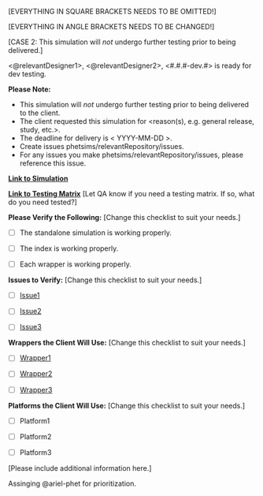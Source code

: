 [EVERYTHING IN SQUARE BRACKETS NEEDS TO BE OMITTED!]

[EVERYTHING IN ANGLE BRACKETS NEEDS TO BE CHANGED!]

[CASE 2: This simulation will _not_ undergo further testing prior to being delivered.]

<@relevantDesigner1>, <@relevantDesigner2>, <Simulation Name> <#.#.#-dev.#> is ready for dev testing.


**Please Note:**
- This simulation will _not_ undergo further testing prior to being delivered to the client.
- The client requested this simulation for <reason(s), e.g. general release, study, etc.>.
- The deadline for delivery is < YYYY-MM-DD >.
- Create issues phetsims/relevantRepository/issues.
- For any issues you make phetsims/relevantRepository/issues, please reference this issue.


**[Link to Simulation](https://bayes.colorado.edu/dev/html/{{simulation}}/{{version}}/wrappers/index/)**


**[Link to Testing Matrix](addLinkToTestingMatrixHere)** [Let QA know if you need a testing matrix. If so, what do you need tested?]


**Please Verify the Following:** [Change this checklist to suit your needs.]
- [ ] The standalone simulation is working properly.
- [ ] The index is working properly.
- [ ] Each wrapper is working properly.


**Issues to Verify:** [Change this checklist to suit your needs.]
- [ ] [Issue1](github.com/phetsims/relevantRepository/issue/#/)
- [ ] [Issue2](github.com/phetsims/relevantRepository/issue/#/)
- [ ] [Issue3](github.com/phetsims/relevantRepository/issue/#/)


**Wrappers the Client Will Use:** [Change this checklist to suit your needs.]
- [ ] [Wrapper1](https://bayes.colorado.edu/dev/html/{{simulation}}/{{version}}/wrappers/wrapper1/)
- [ ] [Wrapper2](https://bayes.colorado.edu/dev/html/{{simulation}}/{{version}}/wrappers/wrapper2/)
- [ ] [Wrapper3](https://bayes.colorado.edu/dev/html/{{simulation}}/{{version}}/wrappers/wrapper3/)


**Platforms the Client Will Use:** [Change this checklist to suit your needs.]
- [ ] Platform1
- [ ] Platform2
- [ ] Platform3


[Please include additional information here.]


Assinging @ariel-phet for prioritization.
